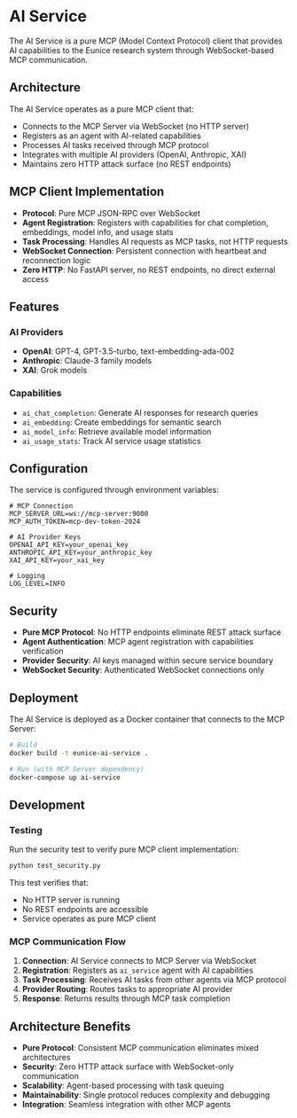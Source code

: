 # AI Service

The AI Service is a pure MCP (Model Context Protocol) client that provides AI capabilities to the Eunice research system through WebSocket-based MCP communication.

## Architecture

The AI Service operates as a pure MCP client that:

- Connects to the MCP Server via WebSocket (no HTTP server)
- Registers as an agent with AI-related capabilities
- Processes AI tasks received through MCP protocol
- Integrates with multiple AI providers (OpenAI, Anthropic, XAI)
- Maintains zero HTTP attack surface (no REST endpoints)

## MCP Client Implementation

- **Protocol**: Pure MCP JSON-RPC over WebSocket
- **Agent Registration**: Registers with capabilities for chat completion, embeddings, model info, and usage stats
- **Task Processing**: Handles AI requests as MCP tasks, not HTTP requests
- **WebSocket Connection**: Persistent connection with heartbeat and reconnection logic
- **Zero HTTP**: No FastAPI server, no REST endpoints, no direct external access

## Features

### AI Providers

- **OpenAI**: GPT-4, GPT-3.5-turbo, text-embedding-ada-002
- **Anthropic**: Claude-3 family models
- **XAI**: Grok models

### Capabilities

- `ai_chat_completion`: Generate AI responses for research queries
- `ai_embedding`: Create embeddings for semantic search
- `ai_model_info`: Retrieve available model information
- `ai_usage_stats`: Track AI service usage statistics

## Configuration

The service is configured through environment variables:

```env
# MCP Connection
MCP_SERVER_URL=ws://mcp-server:9000
MCP_AUTH_TOKEN=mcp-dev-token-2024

# AI Provider Keys
OPENAI_API_KEY=your_openai_key
ANTHROPIC_API_KEY=your_anthropic_key
XAI_API_KEY=your_xai_key

# Logging
LOG_LEVEL=INFO
```

## Security

- **Pure MCP Protocol**: No HTTP endpoints eliminate REST attack surface
- **Agent Authentication**: MCP agent registration with capabilities verification
- **Provider Security**: AI keys managed within secure service boundary
- **WebSocket Security**: Authenticated WebSocket connections only

## Deployment

The AI Service is deployed as a Docker container that connects to the MCP Server:

```bash
# Build
docker build -t eunice-ai-service .

# Run (with MCP Server dependency)
docker-compose up ai-service
```

## Development

### Testing

Run the security test to verify pure MCP client implementation:

```bash
python test_security.py
```

This test verifies that:

- No HTTP server is running
- No REST endpoints are accessible
- Service operates as pure MCP client

### MCP Communication Flow

1. **Connection**: AI Service connects to MCP Server via WebSocket
2. **Registration**: Registers as `ai_service` agent with AI capabilities
3. **Task Processing**: Receives AI tasks from other agents via MCP protocol
4. **Provider Routing**: Routes tasks to appropriate AI provider
5. **Response**: Returns results through MCP task completion

## Architecture Benefits

- **Pure Protocol**: Consistent MCP communication eliminates mixed architectures
- **Security**: Zero HTTP attack surface with WebSocket-only communication
- **Scalability**: Agent-based processing with task queuing
- **Maintainability**: Single protocol reduces complexity and debugging
- **Integration**: Seamless integration with other MCP agents
